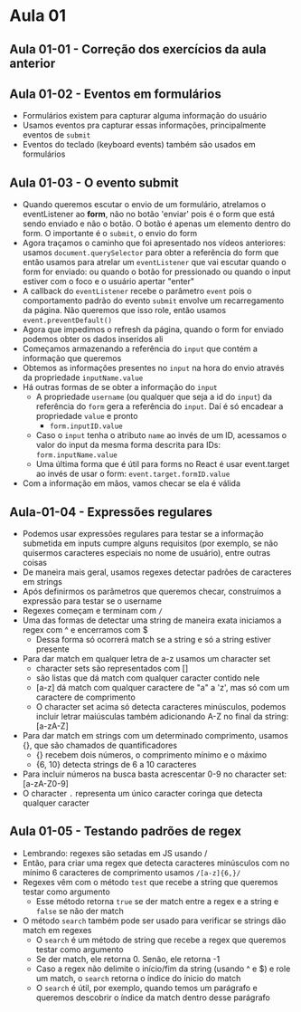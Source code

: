 # Aula 01

## Aula 01-01 - Correção dos exercícios da aula anterior

## Aula 01-02 - Eventos em formulários

- Formulários existem para capturar alguma informação do usuário
- Usamos eventos pra capturar essas informações, principalmente eventos de `submit`
- Eventos do teclado (keyboard events) também são usados em formulários

## Aula 01-03 - O evento submit

- Quando queremos escutar o envio de um formulário, atrelamos o eventListener ao **form**, não no botão 'enviar' pois é o form que está sendo enviado e não o botão. O botão é apenas um elemento dentro do form. O importante é o `submit`, o envio do form
- Agora traçamos o caminho que foi apresentado nos vídeos anteriores: usamos `document.querySelector` para obter a referência do form que então usamos para atrelar um `eventListener` que vai escutar quando o form for enviado: ou quando o botão for pressionado ou quando o input estiver com o foco e o usuário apertar "enter"
- A callback do `eventListener` recebe o parâmetro `event` pois o comportamento padrão do evento `submit` envolve um recarregamento da página. Não queremos que isso role, então usamos `event.preventDefault()`
- Agora que impedimos o refresh da página, quando o form for enviado podemos obter os dados inseridos ali
- Começamos armazenando a referência do `input` que contém a informação que queremos
- Obtemos as informações presentes no `input` na hora do envio através da propriedade `inputName.value`
- Há outras formas de se obter a informação do `input`
  - A propriedade `username` (ou qualquer que seja a id do `input`) da referência do `form` gera a referência do `input`. Daí é só encadear a propriedade `value` e pronto
    - `form.inputID.value`
  - Caso o `input` tenha o atributo `name` ao invés de um ID, acessamos o valor do input da mesma forma descrita para IDs: `form.inputName.value`
  - Uma última forma que é útil para forms no React é usar event.target ao invés de usar o form: `event.target.formID.value`
- Com a informação em mãos, vamos checar se ela é válida

## Aula-01-04 - Expressões regulares

- Podemos usar expressões regulares para testar se a informação submetida em inputs cumpre alguns requisitos (por exemplo, se não quisermos caracteres especiais no nome de usuário), entre outras coisas
- De maneira mais geral, usamos regexes detectar padrões de caracteres em strings
- Após definirmos os parâmetros que queremos checar, construímos a expressão para testar se o username 
- Regexes começam e terminam com `/`
- Uma das formas de detectar uma string de maneira exata iniciamos a regex com ^ e encerramos com $
  - Dessa forma só ocorrerá match se a string e só a string estiver presente
- Para dar match em qualquer letra de a-z usamos um character set
  - character sets são representados com []
  - são listas que dá match com qualquer caracter contido nele
  - [a-z] dá match com qualquer caractere de "a" a 'z', mas só com um caractere de comprimento
  - O character set acima só detecta caracteres minúsculos, podemos incluir letrar maiúsculas também adicionando A-Z no final da string: [a-zA-Z]
- Para dar match em strings com um determinado comprimento, usamos {}, que são chamados de quantificadores
  - {} recebem dois números, o comprimento mínimo e o máximo
  - {6, 10} detecta strings de 6 a 10 caracteres
- Para incluir números na busca basta acrescentar 0-9 no character set: [a-zA-Z0-9]
- O character `.` representa um único caracter coringa que detecta qualquer caracter

## Aula 01-05 - Testando padrões de regex

- Lembrando: regexes são setadas em JS usando /
- Então, para criar uma regex que detecta caracteres minúsculos com no mínimo 6 caracteres de comprimento usamos `/[a-z]{6,}/`
- Regexes vêm com o método `test` que recebe a string que queremos testar como argumento
  - Esse método retorna `true` se der match entre a regex e a string e `false` se não der match
- O método `search` também pode ser usado para verificar se strings dão match em regexes
  - O `search` é um método de string que recebe a regex que queremos testar como argumento
  - Se der match, ele retorna 0. Senão, ele retorna -1
  - Caso a regex não delimite o início/fim da string (usando ^ e $) e role um match, o `search` retorna o índice do ínicio do match
  - O `search` é útil, por exemplo, quando temos um parágrafo e queremos descobrir o índice da match dentro desse parágrafo